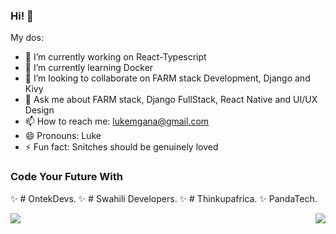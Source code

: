 ### Hi! 👋



My dos:

- 🔭 I’m currently working on React-Typescript
- 🌱 I’m currently learning Docker
- 👯 I’m looking to collaborate on FARM stack Development, Django and Kivy
- 💬 Ask me about FARM stack, Django FullStack, React Native and UI/UX Design
- 📫 How to reach me: lukemgana@gmail.com
- 😄 Pronouns: Luke
- ⚡ Fun fact: Snitches should be genuinely loved

### Code Your Future With

✨ # OntekDevs.
✨ # Swahili Developers.
✨ # Thinkupafrica.
✨  PandaTech.


<a href="https://github.com/lucasmgana/">
  <img align="left" src="https://github-readme-stats.vercel.app/api?username=lucasmgana&show_icons=true&theme=radical&border_color=141414"&name=lucas />
</a>
<a href="https://github.com/lucasmgana/">
  <img align="right" src="https://github-readme-stats.vercel.app/api/top-langs/?username=ontekidevs&layout=compact" />
</a>
